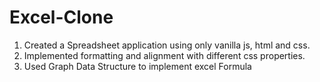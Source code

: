 # Excel-Clone
1. Created a Spreadsheet application using only vanilla js, html and css. 
2. Implemented formatting and alignment with different css properties.
3. Used Graph Data Structure to implement excel Formula
